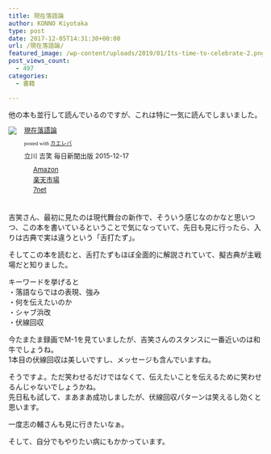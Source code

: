 ```yaml
---
title: 現在落語論
author: KONNO Kiyotaka
type: post
date: 2017-12-05T14:31:30+00:00
url: /現在落語論/
featured_image: /wp-content/uploads/2019/01/Its-time-to-celebrate-2.png
post_views_count:
  - 497
categories:
  - 書籍

---
```

他の本も並行して読んでいるのですが、これは特に一気に読んでしまいました。

<div class="kaerebalink-box" style="text-align: left; overflow: hidden; padding-bottom: 20px; font-size: small;">
  <div class="kaerebalink-image" style="margin: 0px 15px 10px 0px; float: left;">
    <a href="http://www.amazon.co.jp/exec/obidos/ASIN/4620323454/konnokiyotaka-22/" target="_blank" rel="nofollow"><img style="border: currentcolor; border-image: none;" src="https://i1.wp.com/images-fe.ssl-images-amazon.com/images/I/51ZKnzMflLL._SL160_.jpg?ssl=1" data-recalc-dims="1" /></a>
  </div>
  
  <div class="kaerebalink-info" style="line-height: 120%; overflow: hidden;">
    <div class="kaerebalink-name" style="line-height: 120%; margin-bottom: 10px;">
      <a href="http://www.amazon.co.jp/exec/obidos/ASIN/4620323454/konnokiyotaka-22/" target="_blank" rel="nofollow">現在落語論</a></p>
      <div class="kaerebalink-powered-date" style="line-height: 120%; font-family: verdana; font-size: 8pt; margin-top: 5px;">
        posted with <a href="http://kaereba.com" target="_blank" rel="nofollow">カエレバ</a>
      </div>
    </div>
    <div class="kaerebalink-detail" style="margin-bottom: 5px;">
      立川 吉笑 毎日新聞出版 2015-12-17
    </div>
    <div class="kaerebalink-link1" style="margin-top: 10px;">
      <div class="shoplinkamazon" style="background: url(&quot;//img.yomereba.com/simple1.gif&quot;) no-repeat 0px 0px; padding: 2px 0px 2px 18px; margin-right: 5px; white-space: nowrap;">
        <a href="http://www.amazon.co.jp/gp/search?keywords=%E7%8F%BE%E5%9C%A8%E8%90%BD%E8%AA%9E%E8%AB%96&__mk_ja_JP=%E3%82%AB%E3%82%BF%E3%82%AB%E3%83%8A&tag=konnokiyotaka-22" target="_blank" rel="nofollow">Amazon</a>
      </div>
      <div class="shoplinkrakuten" style="background: url(&quot;//img.yomereba.com/simple1.gif&quot;) no-repeat 0px 0px; padding: 2px 0px 2px 18px; margin-right: 5px; white-space: nowrap;">
        <a href="https://hb.afl.rakuten.co.jp/hgc/06d13246.10ebaa62.06d13247.1eb85ca0/?pc=http%3A%2F%2Fsearch.rakuten.co.jp%2Fsearch%2Fmall%2F%25E7%258F%25BE%25E5%259C%25A8%25E8%2590%25BD%25E8%25AA%259E%25E8%25AB%2596%2F-%2Ff.1-p.1-s.1-sf.0-st.A-v.2%3Fx%3D0%26scid%3Daf_ich_link_urltxt%26m%3Dhttp%3A%2F%2Fm.rakuten.co.jp%2F" target="_blank" rel="nofollow">楽天市場</a>
      </div>
      <div class="shoplinkseven" style="background: url(&quot;//img.yomereba.com/simple1.gif&quot;) no-repeat 0px 0px; padding: 2px 0px 2px 18px; margin-right: 5px; white-space: nowrap;">
        <a href="https://px.a8.net/svt/ejp?a8mat=2TTLAZ+DIF7K2+2N1Y+BW8O2&a8ejpredirect=http%3A%2F%2F7af-ent.omni7.jp%2Frelay%2Faffiliate%2FentranceProcess.do%3Furl%3Dhttp%253A%252F%252F7net.omni7.jp%252Fsearch%252F%253Fkeyword%253D%2525E7%25258F%2525BE%2525E5%25259C%2525A8%2525E8%252590%2525BD%2525E8%2525AA%25259E%2525E8%2525AB%252596%2526searchKeywordFlg%253D1" target="_blank" rel="nofollow">7net</a><img width="1" height="1" alt="" src="https://i0.wp.com/www17.a8.net/0.gif?resize=1%2C1&#038;ssl=1" border="0" data-recalc-dims="1" />
      </div>
    </div>
  </div>
  
  <div class="booklink-footer" style="clear: left;">
  </div>
</div>

吉笑さん、最初に見たのは現代舞台の新作で、そういう感じなのかなと思いつつ、この本を書いているということで気になっていて、先日も見に行ったら、入りは古典で実は違うという「舌打たず」。

そしてこの本を読むと、舌打たずもほぼ全面的に解説されていて、擬古典が主戦場だと知りました。

キーワードを挙げると  
・落語ならではの表現、強み  
・何を伝えたいのか  
・シャブ浜改  
・伏線回収

今たまたま録画でM-1を見ていましたが、吉笑さんのスタンスに一番近いのは和牛でしょうね。  
1本目の伏線回収は美しいですし、メッセージも含んでいますね。

そうですよ。ただ笑わせるだけではなくて、伝えたいことを伝えるために笑わせるんじゃないでしょうかね。  
先日私も試して、まあまあ成功しましたが、伏線回収パターンは笑えるし効くと思います。

一度志の輔さんも見に行きたいなぁ。

そして、自分でもやりたい病にもかかっています。